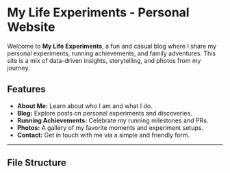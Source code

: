 # My Life Experiments - Personal Website

Welcome to **My Life Experiments**, a fun and casual blog where I share my personal experiments, running achievements, and family adventures. This site is a mix of data-driven insights, storytelling, and photos from my journey.

## Features
- **About Me:** Learn about who I am and what I do.
- **Blog:** Explore posts on personal experiments and discoveries.
- **Running Achievements:** Celebrate my running milestones and PRs.
- **Photos:** A gallery of my favorite moments and experiment setups.
- **Contact:** Get in touch with me via a simple and friendly form.

---

## File Structure

